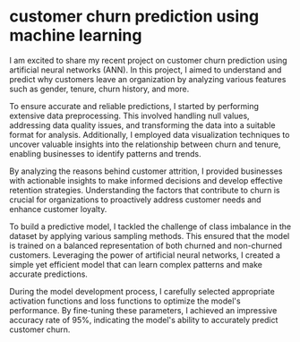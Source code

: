 # customer churn prediction using machine learning 
I am excited to share my recent project on customer churn prediction using artificial neural networks (ANN). In this project, I aimed to understand and predict why customers leave an organization by analyzing various features such as gender, tenure, churn history, and more.

To ensure accurate and reliable predictions, I started by performing extensive data preprocessing. This involved handling null values, addressing data quality issues, and transforming the data into a suitable format for analysis. Additionally, I employed data visualization techniques to uncover valuable insights into the relationship between churn and tenure, enabling businesses to identify patterns and trends.

By analyzing the reasons behind customer attrition, I provided businesses with actionable insights to make informed decisions and develop effective retention strategies. Understanding the factors that contribute to churn is crucial for organizations to proactively address customer needs and enhance customer loyalty.

To build a predictive model, I tackled the challenge of class imbalance in the dataset by applying various sampling methods. This ensured that the model is trained on a balanced representation of both churned and non-churned customers. Leveraging the power of artificial neural networks, I created a simple yet efficient model that can learn complex patterns and make accurate predictions.

During the model development process, I carefully selected appropriate activation functions and loss functions to optimize the model's performance. By fine-tuning these parameters, I achieved an impressive accuracy rate of 95%, indicating the model's ability to accurately predict customer churn.
